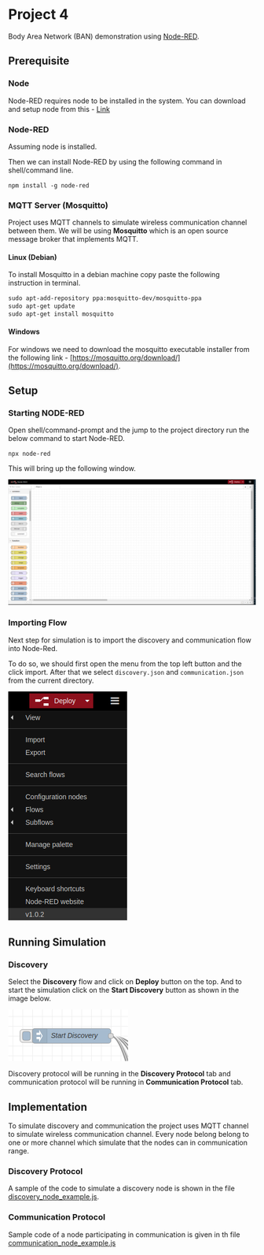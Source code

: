 # Project 4

Body Area Network (BAN) demonstration using [Node-RED](https://nodered.org/).

## Prerequisite 

### Node

Node-RED requires node to be installed in the system. You can download and setup node from this - [Link](https://nodejs.org/en/)

### Node-RED

Assuming node is installed. 

Then we can install Node-RED by using the following command in shell/command line.

```
npm install -g node-red
```

### MQTT Server (Mosquitto)

Project uses MQTT channels to simulate wireless communication channel between them. We will be using **Mosquitto** which is an open source message broker that implements MQTT.

#### Linux (Debian)

To install Mosquitto in a debian machine copy paste the following instruction in terminal.

```
sudo apt-add-repository ppa:mosquitto-dev/mosquitto-ppa
sudo apt-get update
sudo apt-get install mosquitto
```

#### Windows

For windows we need to download the mosquitto executable installer from the following link - [https://mosquitto.org/download/](https://mosquitto.org/download/).

## Setup

### Starting NODE-RED

Open shell/command-prompt and the jump to the project directory run the below command to start Node-RED.

```
npx node-red
```

This will bring up the following window.

![Image 1](doc/img1.png)

### Importing Flow

Next step for simulation is to import the discovery and communication flow into Node-Red.

To do so, we should first open the menu from the top left button and the click import. After that we select `discovery.json` and `communication.json` from the current directory.

![Image 2](doc/img2.png)

## Running Simulation

### Discovery

Select the **Discovery** flow and click on **Deploy** button on the top. And to start the simulation click on the **Start Discovery** button as shown in the image below.

![Image 3](doc/img3.png)

Discovery protocol will be running in the **Discovery Protocol** tab and communication protocol will be running in **Communication Protocol** tab.

## Implementation

To simulate discovery and communication the project uses MQTT channel to simulate wireless communication channel. Every node belong belong to one or more channel which simulate that the nodes can in communication range.

### Discovery Protocol

A sample of the code to simulate a discovery node is shown in the file [discovery_node_example.js](./discovery_node_example.js).

### Communication Protocol

Sample code of a node participating in communication is given in th file [communication_node_example.js](./communication_node_example.js)
